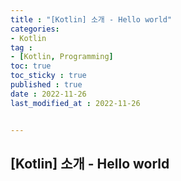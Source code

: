 ```yaml
---
title : "[Kotlin] 소개 - Hello world"
categories:
- Kotlin
tag :
- [Kotlin, Programming]
toc: true
toc_sticky : true
published : true
date : 2022-11-26
last_modified_at : 2022-11-26


---
```


## [Kotlin] 소개 - Hello world
